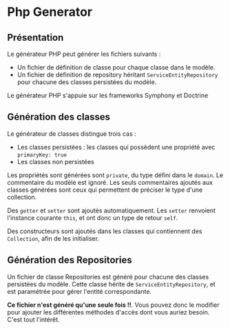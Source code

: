 # Php Generator

## Présentation

Le générateur PHP peut générer les fichiers suivants :

- Un fichier de définition de classe pour chaque classe dans le modèle.
- Un fichier de définition de repository héritant `ServiceEntityRepository` pour chacune des classes persistées du modèle.

Le générateur PHP s'appuie sur les frameworks Symphony et Doctrine

## Génération des classes

Le générateur de classes distingue trois cas :

- Les classes persistées : les classes qui possèdent une propriété avec `primaryKey: true`
- Les classes non persistées

Les propriétés sont générées sont `private`, du type défini dans le `domain`. Le commentaire du modèle est ignoré. Les seuls commentaires ajoutés aux classes générées sont ceux qui permettent de préciser le type d'une collection.

Des `getter` et `setter` sont ajoutés automatiquement. Les `setter` renvoient l'instance courante `this`, et ont donc un type de retour `self`.

Des constructeurs sont ajoutés dans les classes qui contiennent des `Collection`, afin de les initialiser.

## Génération des Repositories

Un fichier de classe Repositories est généré pour chacune des classes persistées du modèle. Cette classe hérite de `ServiceEntityRepository`, et est paramétrée pour gérer l'entité correspondante.

**Ce fichier n'est généré qu'une seule fois !!**. Vous pouvez donc le modifier pour ajouter les différentes méthodes d'accès dont vous auriez besoin. C'est tout l'intérêt.
